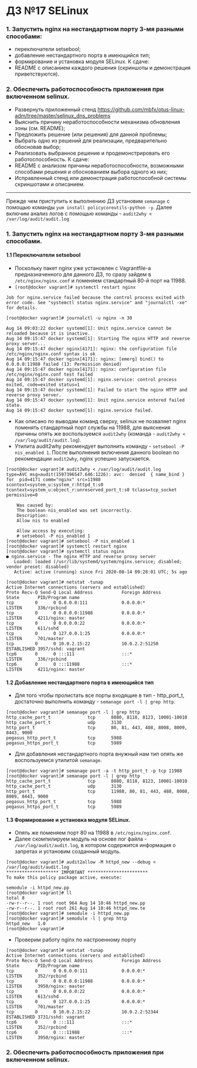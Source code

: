 # ДЗ №17 SELinux
### 1. Запустить nginx на нестандартном порту 3-мя разными способами:
- переключатели setsebool;
- добавление нестандартного порта в имеющийся тип;
- формирование и установка модуля SELinux.
К сдаче:
- README с описанием каждого решения (скриншоты и демонстрация приветствуются).

### 2. Обеспечить работоспособность приложения при включенном selinux.
- Развернуть приложенный стенд
https://github.com/mbfx/otus-linux-adm/tree/master/selinux_dns_problems
- Выяснить причину неработоспособности механизма обновления зоны (см. README);
- Предложить решение (или решения) для данной проблемы;
- Выбрать одно из решений для реализации, предварительно обосновав выбор;
- Реализовать выбранное решение и продемонстрировать его работоспособность.
К сдаче:
- README с анализом причины неработоспособности, возможными способами решения и обоснованием выбора одного из них;
- Исправленный стенд или демонстрация работоспособной системы скриншотами и описанием.
--------------------------------------------------------------------------------------------
Прежде чем приступить к выполнению ДЗ установим ```semanage``` с помощью команды ```yum install policycoreutils-python -y```. Далее включим анализ логов с помощью команды - ```audit2why < /var/log/audit/audit.log```

### 1. Запустить nginx на нестандартном порту 3-мя разными способами.

#### 1.1 Переключатели setsebool
  
- Поскольку пакет nginx уже установлен с Vagrantfile-a предназначенного для данного ДЗ, то сразу зайдем в ```/etc/nginx/nginx.conf``` и поменяем стандартный 80-й порт на 11988. 
- ```[root@docker vagrant]# systemctl restart nginx```

```Job for nginx.service failed because the control process exited with error code. See "systemctl status nginx.service" and "journalctl -xe" for details.```

```[root@docker vagrant]# journalctl -u nginx -n 30```

```-- Logs begin at Fri 2020-08-14 08:39:06 UTC, end at Fri 2020-08-14 09:15:49 UTC. --
Aug 14 09:03:22 docker systemd[1]: Unit nginx.service cannot be reloaded because it is inactive.
Aug 14 09:15:47 docker systemd[1]: Starting The nginx HTTP and reverse proxy server...
Aug 14 09:15:47 docker nginx[4171]: nginx: the configuration file /etc/nginx/nginx.conf syntax is ok
Aug 14 09:15:47 docker nginx[4171]: nginx: [emerg] bind() to 0.0.0.0:11988 failed (13: Permission denied)
Aug 14 09:15:47 docker nginx[4171]: nginx: configuration file /etc/nginx/nginx.conf test failed
Aug 14 09:15:47 docker systemd[1]: nginx.service: control process exited, code=exited status=1
Aug 14 09:15:47 docker systemd[1]: Failed to start The nginx HTTP and reverse proxy server.
Aug 14 09:15:47 docker systemd[1]: Unit nginx.service entered failed state.
Aug 14 09:15:47 docker systemd[1]: nginx.service failed.
```

- Как описано по выводам команд сверху, selinux не позваляет nginx поменять стандартный порт службы на 11988, для выяснения причины опять же воспользуемся ```audit2why``` (команда - ```audit2why < /var/log/audit/audit.log```). 
- Утилита audit2why рекомендует выполнить команду - ```setsebool -P nis_enabled 1```. После выполнения включения данного boolean по рекомендации ```audit2why```, nginx успешно запускается.
```
[root@docker vagrant]# audit2why < /var/log/audit/audit.log
type=AVC msg=audit(1597396547.646:1226): avc:  denied  { name_bind } for  pid=4171 comm="nginx" src=11988 scontext=system_u:system_r:httpd_t:s0 tcontext=system_u:object_r:unreserved_port_t:s0 tclass=tcp_socket permissive=0

	Was caused by:
	The boolean nis_enabled was set incorrectly. 
	Description:
	Allow nis to enabled

	Allow access by executing:
	# setsebool -P nis_enabled 1
[root@docker vagrant]# setsebool -P nis_enabled 1
[root@docker vagrant]# systemctl restart nginx
[root@docker vagrant]# systemctl status nginx
● nginx.service - The nginx HTTP and reverse proxy server
   Loaded: loaded (/usr/lib/systemd/system/nginx.service; disabled; vendor preset: disabled)
   Active: active (running) since Fri 2020-08-14 09:28:01 UTC; 5s ago
```
```
[root@docker vagrant]# netstat -tunap
Active Internet connections (servers and established)
Proto Recv-Q Send-Q Local Address           Foreign Address         State       PID/Program name    
tcp        0      0 0.0.0.0:111             0.0.0.0:*               LISTEN      336/rpcbind         
tcp        0      0 0.0.0.0:11988           0.0.0.0:*               LISTEN      4211/nginx: master  
tcp        0      0 0.0.0.0:22              0.0.0.0:*               LISTEN      611/sshd            
tcp        0      0 127.0.0.1:25            0.0.0.0:*               LISTEN      701/master          
tcp        0      0 10.0.2.15:22            10.0.2.2:51250          ESTABLISHED 3957/sshd: vagrant  
tcp6       0      0 :::111                  :::*                    LISTEN      336/rpcbind         
tcp6       0      0 :::11988                :::*                    LISTEN      4211/nginx: master  
```

#### 1.2 Добавление нестандартного порта в имеющийся тип

- Для того чтобы пролистать все порты входящие в тип - http_port_t, достаточно выполнить команду - ```semanage port -l | grep http```. 
```
[root@docker vagrant]# semanage port -l | grep http
http_cache_port_t              tcp      8080, 8118, 8123, 10001-10010
http_cache_port_t              udp      3130
http_port_t                    tcp      80, 81, 443, 488, 8008, 8009, 8443, 9000
pegasus_http_port_t            tcp      5988
pegasus_https_port_t           tcp      5989
```
- Для добавления нестандартного порта внужный нам тип опять же воспользуемся утилитой ```semanage```.
```
[root@docker vagrant]# semanage port -a -t http_port_t -p tcp 11988
[root@docker vagrant]# semanage port -l | grep http
http_cache_port_t              tcp      8080, 8118, 8123, 10001-10010
http_cache_port_t              udp      3130
http_port_t                    tcp      11988, 80, 81, 443, 488, 8008, 8009, 8443, 9000
pegasus_http_port_t            tcp      5988
pegasus_https_port_t           tcp      5989

```

#### 1.3 Формирование и установка модуля SELinux.

- Опять же поменяем порт 80 на 11988 в ```/etc/nginx/nginx.conf```. 
- Далее скомпилируем модуль на основе лог файла - ```/var/log/audit/audit.log```, в котором содержится информация о запретах и установим созданный модуль.
```
[root@docker vagrant]# audit2allow -M httpd_new --debug < /var/log/audit/audit.log
******************** IMPORTANT ***********************
To make this policy package active, execute:

semodule -i httpd_new.pp
[root@docker vagrant]# ll
total 8
-rw-r--r--. 1 root root 964 Aug 14 10:46 httpd_new.pp
-rw-r--r--. 1 root root 261 Aug 14 10:46 httpd_new.te
[root@docker vagrant]# semodule -i httpd_new.pp
[root@docker vagrant]# semodule -l | grep http
httpd_new	1.0
[root@docker vagrant]# 
```
- Проверим работу nginx по настроенному порту 
```
[root@docker vagrant]# netstat -tunap
Active Internet connections (servers and established)
Proto Recv-Q Send-Q Local Address           Foreign Address         State       PID/Program name    
tcp        0      0 0.0.0.0:111             0.0.0.0:*               LISTEN      352/rpcbind         
tcp        0      0 0.0.0.0:11988           0.0.0.0:*               LISTEN      3950/nginx: master  
tcp        0      0 0.0.0.0:22              0.0.0.0:*               LISTEN      613/sshd            
tcp        0      0 127.0.0.1:25            0.0.0.0:*               LISTEN      701/master          
tcp        0      0 10.0.2.15:22            10.0.2.2:52344          ESTABLISHED 3731/sshd: vagrant  
tcp6       0      0 :::111                  :::*                    LISTEN      352/rpcbind         
tcp6       0      0 :::11988                :::*                    LISTEN      3950/nginx: master  
```

### 2. Обеспечить работоспособность приложения при включенном selinux.



